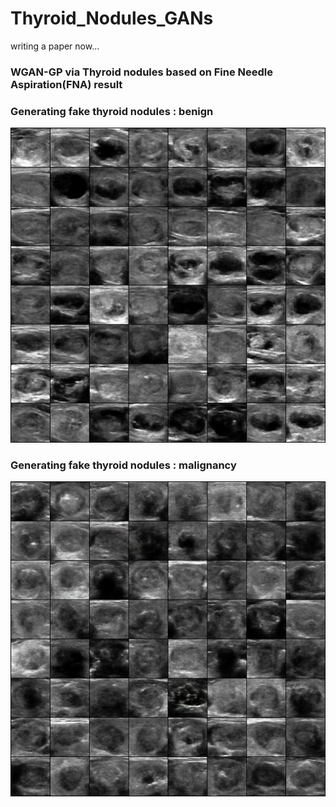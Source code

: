 # Thyroid_Nodules_GANs



writing a paper now...



### WGAN-GP via Thyroid nodules based on Fine Needle Aspiration(FNA) result





### Generating fake thyroid nodules : benign

![](./images/benign_fake_iter1173.png)





### Generating fake thyroid nodules : malignancy

![](./images/malignant_fake_iter445.png)

